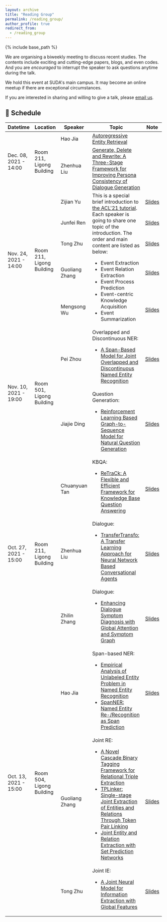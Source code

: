 ```yaml
---
layout: archive
title: "Reading Group"
permalink: /reading_group/
author_profile: true
redirect_from:
  - /reading_group
---
```


{% include base_path %}

We are organising a biweekly meeting to discuss recent studies.
The contents include exciting and cutting-edge papers, blogs, and even codes.
And you are *encouraged* to interrupt the speaker to ask questions anytime during the talk.

We hold this event at SUDA's main campus.
It may become an online meetup if there are exceptional circumstances.

If you are interested in sharing and willing to give a talk, please <a href="mailto:tzhu1997@outlook.com?subject=Appling for giving a talk">email us</a>.

## 📅 Schedule

<table>
<thead>
  <tr>
    <th>Datetime</th>
    <th>Location</th>
    <th>Speaker</th>
    <th>Topic</th>
    <th>Note</th>
  </tr>
</thead>
<tbody>

  <!-- 5th Meeting, Dec. 08, 2021 -->
  <tr>
    <td rowspan="2">Dec. 08, 2021 - 14:00</td>
    <td rowspan="2">Room 211, Ligong Building</td>
    <td>Hao Jia</td>
    <td>
        <a href="https://arxiv.org/abs/2010.00904" target="_blank">Autoregressive Entity Retrieval</a>
    </td>
    <td>
      <!-- <a href="/" target="_blank">Slides</a> -->
    </td>
  </tr>
  <tr>
    <td>Zhenhua Liu</td>
    <td>
      <a href="https://arxiv.org/abs/2004.07672" target="_blank">Generate, Delete and Rewrite: A Three-Stage Framework for Improving Persona Consistency of Dialogue Generation</a>
    </td>
    <td>
      <!-- <a href="/" target="_blank">Slides</a> -->
    </td>
  </tr>

  <!-- 4th Meeting, Nov. 24, 2021 -->
  <tr>
    <td rowspan="5">Nov. 24, 2021 - 14:00</td>
    <td rowspan="5">Room 211, Ligong Building</td>
    <td>Zijian Yu</td>
    <td rowspan="5">
      This is a special brief introduction to <a href="https://cogcomp.seas.upenn.edu/page/tutorial.202108/" target="_blank">the ACL'21 tutorial</a>. Each speaker is going to share one topic of the introduction. The order and main content are listed as below:
      <ul>
        <li>Event Extraction</li>
        <li>Event Relation Extraction</li>
        <li>Event Process Prediction</li>
        <li>Event-centric Knowledge Acquisition</li>
        <li>Event Summarization</li>
      </ul>
    </td>
    <td>
      <a href="/files/PaperReadingGroup/20211124-EventCentric/余子健-事件抽取.pptx" target="_blank">Slides</a>
    </td>
  </tr>
  <tr>
    <td>Junfei Ren</td>
    <td>
      <a href="/files/PaperReadingGroup/20211124-EventCentric/任俊飞-事件关系抽取.pptx" target="_blank">Slides</a>
    </td>
  </tr>
  <tr>
    <td>Tong Zhu</td>
    <td>
      <a href="/files/PaperReadingGroup/20211124-EventCentric/Tong - Event Process Prediction.pdf" target="_blank">Slides</a>
    </td>
  </tr>
  <tr>
    <td>Guoliang Zhang</td>
    <td>
      <a href="/files/PaperReadingGroup/20211124-EventCentric/张国梁-常识.pdf" target="_blank">Slides</a>
    </td>
  </tr>
  <tr>
    <td>Mengsong Wu</td>
    <td>
      <a href="/files/PaperReadingGroup/20211124-EventCentric/吴孟松-事件摘要.pptx" target="_blank">Slides</a>
    </td>
  </tr>


  <!-- 3rd Meeting, Nov. 10, 2021 -->
  <tr>
    <td rowspan="2">Nov. 10, 2021 - 19:00</td>
    <td rowspan="2">Room 501, Ligong Building</td>
    <td>Pei Zhou</td>
    <td>
      Overlapped and Discontinuous NER:<br />
      <ul>
        <li><a href="https://arxiv.org/abs/2106.14373" target="_blank">A Span-Based Model for Joint Overlapped and Discontinuous
Named Entity Recognition</a></li>
      </ul>
    </td>
    <td>
      <a href="/files/PaperReadingGroup/20211110-NER-QG/周沛-11-10.pptx" target="_blank">Slides</a>
    </td>
  </tr>
  <tr>
    <td>Jiajie Ding</td>
    <td>
      Question Generation:<br />
      <ul>
        <li><a href="https://arxiv.org/abs/1908.04942" target="_blank">Reinforcement Learning Based Graph-to-Sequence Model for Natural Question Generation</a></li>
      </ul>
    </td>
    <td>
      <a href="/files/PaperReadingGroup/20211110-NER-QG/Jiajie-RL-based Graph2Seq for NQG.pptx" target="_blank">Slides</a>
    </td>
  </tr>


  <!-- 2nd Meeting, Oct. 27, 2021 -->
  <tr>
    <td rowspan="3">Oct. 27, 2021 - 15:00</td>
    <td rowspan="3">Room 211, Ligong Building</td>
    <td>Chuanyuan Tan</td>
    <td>
      KBQA:<br />
      <ul>
        <li><a href="https://aclanthology.org/2021.acl-demo.39/" target="_blank">ReTraCk: A Flexible and Efficient Framework for Knowledge Base Question Answering</a></li>
      </ul>
    </td>
    <td>
      <a href="/files/PaperReadingGroup/20211027-QA-Dialogue/KBQA论文分享-谈川源.pptx" target="_blank">Slides</a>
    </td>
  </tr>
  <tr>
    <td>Zhenhua Liu</td>
    <td>
      Dialogue:<br />
      <ul>
        <li><a href="https://arxiv.org/abs/1901.08149" target="_blank">TransferTransfo: A Transfer Learning Approach for Neural Network Based Conversational Agents</a></li>
      </ul>
    </td>
    <td>
      <a href="/files/PaperReadingGroup/20211027-QA-Dialogue/个性化对话生成.pdf" target="_blank">Slides</a>
    </td>
  </tr>
  <tr>
    <td>Zhilin Zhang</td>
    <td>
      Dialogue:<br />
      <ul>
        <li><a href="https://aclanthology.org/D19-1508/" target="_blank">Enhancing Dialogue Symptom Diagnosis with Global Attention and Symptom Graph</a></li>
      </ul>
    </td>
    <td>
      <a href="/files/PaperReadingGroup/20211027-QA-Dialogue/医患对话理解.pptx" target="_blank">Slides</a>
    </td>
  </tr>


  <!-- 1st Meeting, Oct. 13, 2021 -->
  <tr>
    <td rowspan="3">Oct. 13, 2021 - 15:00</td>
    <td rowspan="3">Room 504, Ligong Building</td>
    <td>Hao Jia</td>
    <td>
      Span-based NER:<br />
      <ul>
        <li><a href="https://arxiv.org/abs/2012.05426" target="_blank">Empirical Analysis of Unlabeled Entity Problem in Named Entity Recognition</a></li>
        <li><a href="https://arxiv.org/abs/2106.00641" target="_blank">SpanNER: Named Entity Re-/Recognition as Span Prediction</a></li>
      </ul>
    </td>
    <td>
      <a href="/files/PaperReadingGroup/20211013-IE/贾昊-1013.pptx" target="_blank">Slides</a>
    </td>
  </tr>
  <tr>
    <td>Guoliang Zhang</td>
    <td>
      Joint RE:<br />
      <ul>
        <li><a href="https://arxiv.org/abs/1909.03227" target="_blank">A Novel Cascade Binary Tagging Framework for Relational Triple Extraction</a></li>
        <li><a href="https://arxiv.org/abs/2010.13415" target="_blank">TPLinker: Single-stage Joint Extraction of Entities and Relations Through Token Pair Linking</a></li>
        <li><a href="https://arxiv.org/abs/2011.01675" target="_blank">Joint Entity and Relation Extraction with Set Prediction Networks</a></li>
      </ul>
    </td>
    <td>
      <a href="/files/PaperReadingGroup/20211013-IE/张国梁-论文分享-实体关系抽取.pptx" target="_blank">Slides</a>
    </td>
  </tr>
  <tr>
    <td>Tong Zhu</td>
    <td>
      Joint IE:<br />
      <ul>
        <li><a href="https://aclanthology.org/2020.acl-main.713/" target="_blank">A Joint Neural Model for Information Extraction with Global Features</a></li>
      </ul>
    </td>
    <td>
      <a href="/files/PaperReadingGroup/20211013-IE/Tong-OneIE-20211013.pdf" target="_blank">Slides</a>
    </td>
  </tr>
  
</tbody>
</table>
